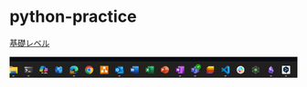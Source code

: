 # python-practice

[基礎レベル](python-practice/basic/基礎レベル.md)

![](attachments/Pasted%20image%2020250507121250.png)